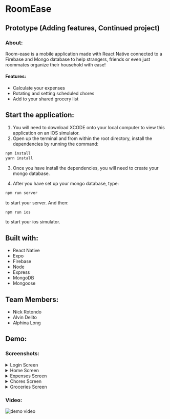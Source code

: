 # RoomEase
## Prototype (Adding features, Continued project)

### About:

Room-ease is a mobile application made with React Native connected to a Firebase and Mongo database to help strangers, friends or even just roommates organize their household with ease!

#### Features:
* Calculate your expenses
* Rotating and setting scheduled chores
* Add to your shared grocery list

## Start the application:
1. You will need to download XCODE onto your local computer to view this application on an IOS simulator.
2. Open up the terminal and from within the root directory, install the dependencies by running the command:
```sh
npm install
yarn install
```

3. Once you have install the dependencies, you will need to create your mongo database.

4. After you have set up your mongo database, type:
```sh
npm run server
```
to start your server. And then:
```sh
npm run ios
```
to start your ios simulator.

## Built with:
* React Native
* Expo
* Firebase
* Node
* Express
* MongoDB
* Mongoose

## Team Members:
* Nick Rotondo
* Alvin Delito
* Alphina Long


## Demo:

### Screenshots:
<details>
<summary>Login Screen</summary>
<br>

![login screen](https://res.cloudinary.com/alvindelito/image/upload/v1606874961/roomease/login_j0mmhb.png)
</details>

<details>
<summary>Home Screen</summary>
<br>

![home screen](https://res.cloudinary.com/alvindelito/image/upload/v1606874960/roomease/home_uhm9nz.png)
</details>

<details>
<summary>Expenses Screen</summary>
<br>

![expenses screen](https://res.cloudinary.com/alvindelito/image/upload/v1606874960/roomease/expenses_rnlab2.png)
</details>

<details>
<summary>Chores Screen</summary>
<br>

![chores screen](https://res.cloudinary.com/alvindelito/image/upload/v1606874960/roomease/chores_jwy1gx.png)
</details>

<details>
<summary>Groceries Screen</summary>
<br>

![groceries screen](https://res.cloudinary.com/alvindelito/image/upload/v1606874960/roomease/groceries_au86cv.png)
</details>

### Video:
![demo video](https://media.giphy.com/media/YsK0JFhzbZKBKTsSBE/giphy.gif)